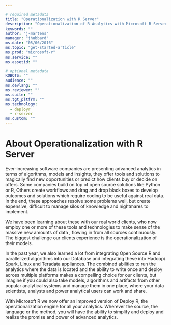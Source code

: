 ```yaml
---

# required metadata
title: "Operationalization with R Server"
description: "Operationalization of R Analytics with Microsoft R Server"
keywords: ""
author: "j-martens"
manager: "jhubbard"
ms.date: "05/06/2016"
ms.topic: "get-started-article"
ms.prod: "microsoft-r"
ms.service: ""
ms.assetid: ""

# optional metadata
ROBOTS: ""
audience: ""
ms.devlang: ""
ms.reviewer: ""
ms.suite: ""
ms.tgt_pltfrm: ""
ms.technology: 
  - deployr
  - r-server
ms.custom: ""
---
```


# About Operationalization with R Server

Ever-increasing  software companies are presenting  advanced analytics in terms of algorithms, models and insights, they offer  tools and solutions to magically find new opportunities or predict how clients buy or decide on offers. Some companies build on top of open source solutions like Python or R, Others create workflows and drag and drop black boxes to develop outcomes and solutions which require coding to be useful against real data.  In the end, these approaches resolve some problems well, but create expensive, difficult to manage silos of knowledge and nightmares to implement.

We have been learning about these with our real world clients, who now employ  one or more of these  tools and technologies to make sense of the massive new amounts of data , flowing in from all sources continuously. The biggest challenge our clients experience is the operationalization of their models.

In the past year, we also learned a lot from integrating Open Source R and parallelized algorithms into our Database and integrating these into Hadoop/ Spark, Linux and Teradata appliances. The combined abilities to run the analytics where the data is located and the ability to write once and deploy across multiple platforms makes a compelling choice for our clients, but imagine if you could also take models, algorithms and artifacts from other popular analytical systems and manage them in one place, where your data scientists, analysts and power analytical users can work and share.

With Microsoft R we now offer an improved version of Deploy R, the operationalization engine for all  your analytics. Wherever the source, the  language or the method, you will have the ability to simplify and deploy and realize the promise and power of advanced analytics.